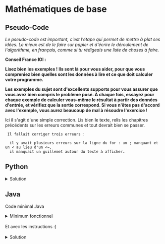 # Mathématiques de base

## Pseudo-Code

_Le pseudo-code est important, c'est l'étape qui permet de mettre à plat ses idées. Le mieux est de le faire sur papier et d'écrire le déroulement de l'algorithme, en français, comme si tu rédigeais une liste de choses à faire._

**Conseil France IOI :**

**Lisez bien les exemples ! Ils sont là pour vous aider, pour que vous compreniez bien quelles sont les données à lire et ce que doit calculer votre programme.**

**Les exemples du sujet sont d'excellents supports pour vous assurer que vous avez bien compris le problème posé. À chaque fois, essayez pour chaque exemple de calculer vous-même le résultat à partir des données d'entrée, et vérifiez que la sortie correspond. Si vous n'êtes pas d'accord avec l'exemple, vous aurez beaucoup de mal à résoudre l'exercice !**

Ici il s'agit d'une simple correction. Lis bien le texte, relis les chapitres précédents sur les erreurs communes et tout devrait bien se passer.

```
 Il fallait corriger trois erreurs :

  il y avait plusieurs erreurs sur la ligne du for : un ; manquant et un < au lieu d'un <=,
  il manquait un guillemet autour du texte à afficher.

```

## Python

<details>
  <summary>Solution</summary>

```Python
for loop in range(13):
   print("9 * 8 = 72")
```

</details>

## Java

Code minimal Java

<details>
  <summary>Minimum fonctionnel</summary>

```Java
  class Main {
    public static void main(String[] args) {
      // ton code ici
    }
  }
```

</details>

</br>
Et avec les instructions :)
</br>
</br>

<details>
  <summary>Solution</summary>


```Java
class Main {
   public static void main(String[] args) {
      for (int loop = 1; loop <= 13; loop = loop + 1) {
         System.out.println("9 * 8 = 72");
      }
   }
}
```

</details>
